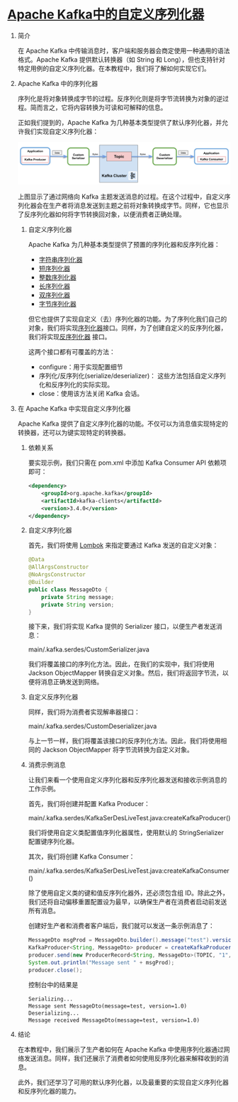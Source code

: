 # [Apache Kafka中的自定义序列化器](https://www.baeldung.com/kafka-custom-serializer)

1. 简介

    在 Apache Kafka 中传输消息时，客户端和服务器会商定使用一种通用的语法格式。Apache Kafka 提供默认转换器（如 String 和 Long），但也支持针对特定用例的自定义序列化器。在本教程中，我们将了解如何实现它们。

2. Apache Kafka 中的序列化器

    序列化是将对象转换成字节的过程。反序列化则是将字节流转换为对象的逆过程。简而言之，它将内容转换为可读和可解释的信息。

    正如我们提到的，Apache Kafka 为几种基本类型提供了默认序列化器，并允许我们实现自定义序列化器：

    ![kafka1](pic/kafka1.webp)

    上图显示了通过网络向 Kafka 主题发送消息的过程。在这个过程中，自定义序列化器会在生产者将消息发送到主题之前将对象转换成字节。同样，它也显示了反序列化器如何将字节转换回对象，以便消费者正确处理。

    1. 自定义序列化器

        Apache Kafka 为几种基本类型提供了预置的序列化器和反序列化器：

        - [字符串序列化器](https://kafka.apache.org/24/javadoc/org/apache/kafka/common/serialization/StringSerializer.html)
        - [短序列化器](https://kafka.apache.org/24/javadoc/org/apache/kafka/common/serialization/ShortSerializer.html)
        - [整数序列化器](https://kafka.apache.org/24/javadoc/org/apache/kafka/common/serialization/IntegerSerializer.html)
        - [长序列化器](https://kafka.apache.org/24/javadoc/org/apache/kafka/common/serialization/LongSerializer.html)
        - [双序列化器](https://kafka.apache.org/24/javadoc/org/apache/kafka/common/serialization/DoubleSerializer.html)
        - [字节序列化器](https://kafka.apache.org/24/javadoc/org/apache/kafka/common/serialization/BytesSerializer.html)

        但它也提供了实现自定义（去）序列化器的功能。为了序列化我们自己的对象，我们将实现[序列化器](https://kafka.apache.org/24/javadoc/org/apache/kafka/common/serialization/Serializer.html)接口。同样，为了创建自定义的反序列化器，我们将实现[反序列化器](https://kafka.apache.org/24/javadoc/org/apache/kafka/common/serialization/Deserializer.html) 接口。

        这两个接口都有可覆盖的方法：

        - configure：用于实现配置细节
        - 序列化/反序列化(serialize/deserializer)： 这些方法包括自定义序列化和反序列化的实际实现。
        - close：使用该方法关闭 Kafka 会话。

3. 在 Apache Kafka 中实现自定义序列化器

    Apache Kafka 提供了自定义序列化器的功能。不仅可以为消息值实现特定的转换器，还可以为键实现特定的转换器。

    1. 依赖关系

        要实现示例，我们只需在 pom.xml 中添加 Kafka Consumer API 依赖项即可：

        ```xml
        <dependency>
            <groupId>org.apache.kafka</groupId>
            <artifactId>kafka-clients</artifactId>
            <version>3.4.0</version>
        </dependency>
        ```

    2. 自定义序列化器

        首先，我们将使用 [Lombok](https://www.baeldung.com/intro-to-project-lombok) 来指定要通过 Kafka 发送的自定义对象：

        ```java
        @Data
        @AllArgsConstructor
        @NoArgsConstructor
        @Builder
        public class MessageDto {
            private String message;
            private String version;
        }
        ```

        接下来，我们将实现 Kafka 提供的 Serializer 接口，以便生产者发送消息：

        main/.kafka.serdes/CustomSerializer.java

        我们将覆盖接口的序列化方法。因此，在我们的实现中，我们将使用 Jackson ObjectMapper 转换自定义对象。然后，我们将返回字节流，以便将消息正确发送到网络。

    3. 自定义反序列化器

        同样，我们将为消费者实现解串器接口：

        main/.kafka.serdes/CustomDeserializer.java

        与上一节一样，我们将覆盖该接口的反序列化方法。因此，我们将使用相同的 Jackson ObjectMapper 将字节流转换为自定义对象。

    4. 消费示例消息

        让我们来看一个使用自定义序列化器和反序列化器发送和接收示例消息的工作示例。

        首先，我们将创建并配置 Kafka Producer：

        main/.kafka.serdes/KafkaSerDesLiveTest.java:createKafkaProducer()

        我们将使用自定义类配置值序列化器属性，使用默认的 StringSerializer 配置键序列化器。

        其次，我们将创建 Kafka Consumer：

        main/.kafka.serdes/KafkaSerDesLiveTest.java:createKafkaConsumer()

        除了使用自定义类的键和值反序列化器外，还必须包含组 ID。除此之外，我们还将自动偏移重置配置设为最早，以确保生产者在消费者启动前发送所有消息。

        创建好生产者和消费者客户端后，我们就可以发送一条示例消息了：

        ```java
        MessageDto msgProd = MessageDto.builder().message("test").version("1.0").build();
        KafkaProducer<String, MessageDto> producer = createKafkaProducer();
        producer.send(new ProducerRecord<String, MessageDto>(TOPIC, "1", msgProd));
        System.out.println("Message sent " + msgProd);
        producer.close();
        ```

        控制台中的结果是

        ```log
        Serializing...
        Message sent MessageDto(message=test, version=1.0)
        Deserializing...
        Message received MessageDto(message=test, version=1.0)
        ```

4. 结论

    在本教程中，我们展示了生产者如何在 Apache Kafka 中使用序列化器通过网络发送消息。同样，我们还展示了消费者如何使用反序列化器来解释收到的消息。

    此外，我们还学习了可用的默认序列化器，以及最重要的实现自定义序列化器和反序列化器的能力。
